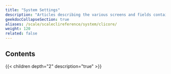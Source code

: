 ```yaml
---
title: "System Settings"
description: "Articles describing the various screens and fields contained within the TrueNAS SCALE System Settings section."
geekdocCollapseSection: true
aliases: /scale/scaleclireference/system/clicore/
weight: 120
related: false
---
```


<div class="noprint">

## Contents

{{< children depth="2" description="true" >}}

</div>
